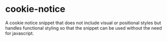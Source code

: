 # cookie-notice
A cookie notice snippet that does not include visual or positional styles but handles functional styling so that the snippet can be used without the need for javascript.
